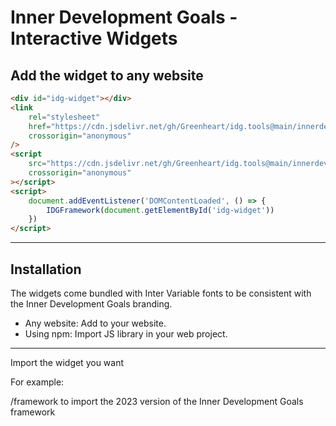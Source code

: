# Inner Development Goals - Interactive Widgets

## Add the widget to any website

```html
<div id="idg-widget"></div>
<link
    rel="stylesheet"
    href="https://cdn.jsdelivr.net/gh/Greenheart/idg.tools@main/innerdevelopmentgoals/dist/framework.css"
    crossorigin="anonymous"
/>
<script
    src="https://cdn.jsdelivr.net/gh/Greenheart/idg.tools@main/innerdevelopmentgoals/dist/framework.umd.js"
    crossorigin="anonymous"
></script>
<script>
    document.addEventListener('DOMContentLoaded', () => {
        IDGFramework(document.getElementById('idg-widget'))
    })
</script>
```

---

## Installation

The widgets come bundled with Inter Variable fonts to be consistent with the Inner Development Goals branding.

- Any website: Add to your website.
- Using npm: Import JS library in your web project.

---

Import the widget you want

For example:

/framework to import the 2023 version of the Inner Development Goals framework

